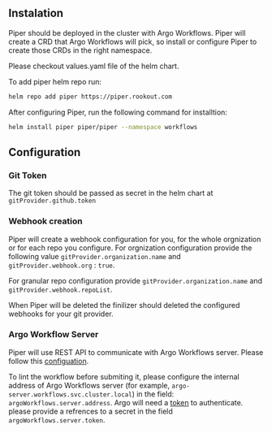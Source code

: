 ## Instalation

Piper should be deployed in the cluster with Argo Workflows. Piper will create a CRD that Argo Workflows will pick, so install or configure Piper to create those CRDs in the right namespace. 

Please checkout values.yaml file of the helm chart.

To add piper helm repo run:
```bash
helm repo add piper https://piper.rookout.com
```

After configuring Piper, run the following command for installtion:
```bash
helm install piper piper/piper --namespace workflows
```

## Configuration

### Git Token

The git token should be passed as secret in the helm chart at `gitProvider.github.token`

### Webhook creation

Piper will create a webhook configuration for you, for the whole orgnization or for each repo you configure.
For orgnization configuration provide the following value `gitProvider.organization.name` and `gitProvider.webhook.org` : `true`.

For granular repo configuration provide `gitProvider.organization.name` and `gitProvider.webhook.repoList`. 

When Piper will be deleted the finilizer should deleted the configured webhooks for your git provider.

### Argo Workflow Server

Piper will use REST API to communicate with Argo Workflows server. Please follow this [configuation](https://argoproj.github.io/argo-workflows/rest-api/).

To lint the workflow before submiting it, please configure the internal address of Argo Workflows server (for example, `argo-server.workflows.svc.cluster.local`) in the field: `argoWorkflows.server.address`. Argo will need a [token](https://argoproj.github.io/argo-workflows/access-token/) to authenticate. please provide a refrences to a secret in the field `argoWorkflows.server.token`.